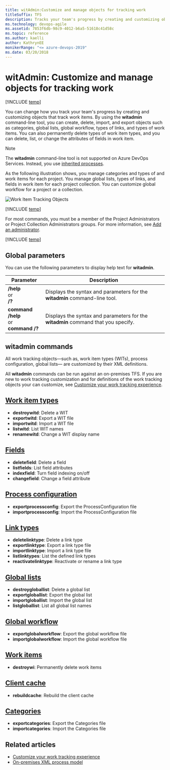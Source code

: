 ```yaml
---
title: witAdmin:Customize and manage objects for tracking work
titleSuffix: TFS
description: Tracks your team's progress by creating and customizing objects that track work items.
ms.technology: devops-agile
ms.assetid: 7853f6db-98c9-4012-b6a5-51618c41d58c
ms.topic: reference
ms.author: kaelli
author: KathrynEE
monikerRange: "<= azure-devops-2019"
ms.date: 03/20/2018
---
```


# witAdmin: Customize and manage objects for tracking work

[!INCLUDE [temp](../../includes/customization-witadmin-plus-version-header.md)]

You can change how you track your team's progress by creating and customizing objects that track work items. By using the **witadmin** command-line tool, you can create, delete, import, and export objects such as categories, global lists, global workflow, types of links, and types of work items. You can also permanently delete types of work item types, and you can delete, list, or change the attributes of fields in work item.

> [!NOTE]  
> The **witadmin** command-line tool is not supported on Azure DevOps Services. Instead, you use [inherited processes](../../organizations/settings/work/manage-process.md).

As the following illustration shows, you manage categories and types of and work items for each project. You manage global lists, types of links, and fields in work item for each project collection. You can customize global workflow for a project or a collection.

![Work Item Tracking Objects](media/pnt_wit_objects.png "PNT_WIT_Objects")

[!INCLUDE [temp](../../includes/process-editor.md)]

For most commands, you must be a member of the Project Administrators or Project Collection Administrators groups. For more information, see [Add an administrator](../../organizations/security/set-project-collection-level-permissions.md).

[!INCLUDE [temp](../../includes/witadmin-run-tool.md)]

<a name="global"></a>

## Global parameters

You can use the following parameters to display help text for **witadmin**.

| Parameter                                      | Description                                                                       |
| ---------------------------------------------- | --------------------------------------------------------------------------------- |
| **/help**<br />or<br />**/?**                  | Displays the syntax and parameters for the **witadmin** command-line tool.        |
| **command /help**<br />or<br /> **command /?** | Displays the syntax and parameters for the **witadmin** command that you specify. |

<a name="index"></a>

## witadmin commands

All work tracking objects&mdash;such as, work item types (WITs), process configuration, global lists&mdash; are customized by their XML definitions.

All **witadmin** commands can be run against an on-premises TFS. If you are new to work tracking customization and for definitions of the work tracking objects your can customize, see [Customize your work tracking experience](../customize-work.md).

## [Work item types](witadmin-import-export-manage-wits.md)

- **destroywitd**: Delete a WIT
- **exportwitd**: Export a WIT file
- **importwitd**: Import a WIT file
- **listwitd**: List WIT names
- **renamewitd**: Change a WIT display name

## [Fields](manage-work-item-fields.md)

- **deletefield**: Delete a field
- **listfields**: List field attributes
- **indexfield**: Turn field indexing on/off
- **changefield**: Change a field attribute

## [Process configuration](witadmin-import-export-process-configuration.md)

- **exportprocessconfig**: Export the ProcessConfiguration file
- **importprocessconfig**: Import the ProcessConfiguration file

## [Link types](manage-link-types.md)

- **deletelinktype**: Delete a link type
- **exportlinktype**: Export a link type file
- **importlinktype**: Import a link type file
- **listlinktypes**: List the defined link types
- **reactivatelinktype**: Reactivate or rename a link type

## [Global lists](manage-global-lists-for-work-item-types.md)

- **destroygloballist**: Delete a global list
- **exportgloballist**: Export the global list
- **importgloballist**: Import the global list
- **listgloballist**: List all global list names

## [Global workflow](witadmin-import-export-global-workflow.md)

- **exportglobalworkflow**: Export the global workflow file
- **importglobalworkflow**: Import the global workflow file

## [Work items](remove-work-items-permanently.md)

- **destroywi**: Permanently delete work items

## [Client cache](rebuild-client-cache.md)

- **rebuildcache**: Rebuild the client cache

## [Categories](witadmin-import-export-categories.md)

- **exportcategories**: Export the Categories file
- **importcategories**: Import the Categories file

## Related articles

- [Customize your work tracking experience](../customize-work.md)
- [On-premises XML process model](../on-premises-xml-process-model.md)
